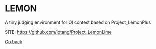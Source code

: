# LEMON
 
 A tiny judging environment for OI contest based on Project_LemonPlus
 
 SITE: https://github.com/iotang/Project_LemonLime

 [Go back](https://portable-linux-apps.github.io/apps.html)
